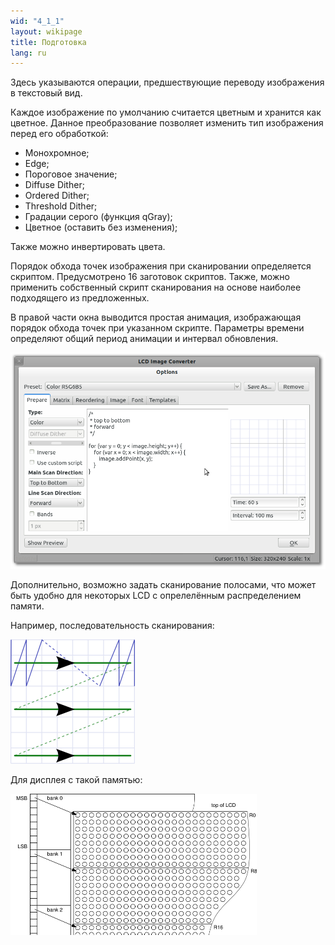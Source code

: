 ```yaml
---
wid: "4_1_1"
layout: wikipage
title: Подготовка
lang: ru
---
```

Здесь указываются операции, предшествующие переводу изображения в текстовый вид.

Каждое изображение по умолчанию считается цветным и хранится как цветное. Данное преобразование позволяет изменить тип изображения перед его обработкой:

  *  Монохромное;
  *  Edge;
  *  Пороговое значение;
  *  Diffuse Dither;
  *  Ordered Dither;
  *  Threshold Dither;
  *  Градации серого (функция qGray);
  *  Цветное (оставить без изменения);

Также можно инвертировать цвета.

Порядок обхода точек изображения при сканировании определяется скриптом. Предусмотрено 16 заготовок скриптов. Также, можно применить собственный скрипт сканирования на основе наиболее подходящего из предложенных.

В правой части окна выводится простая анимация, изображающая порядок обхода точек при указанном скрипте. Параметры времени определяют общий период анимации и интервал обновления.

![Диалог настроек подготовки](prepare-1.png "Диалог настроек подготовки")

Дополнительно, возможно задать сканирование полосами, что может быть удобно для некоторых LCD с опрелелённым распределением памяти.

Например, последовательность сканирования:

![Пример направления сканирования](prepare-2.png "Пример направления сканирования")

Для дисплея с такой памятью:

![Пример организации памяти дисплея](prepare-3.png "Пример организации памяти дисплея")
